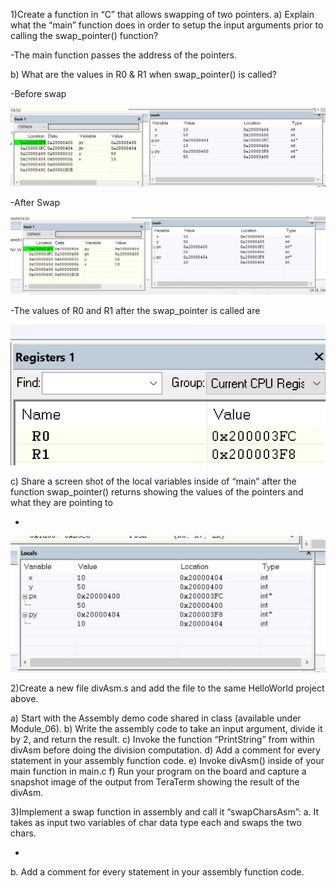 1)Create a function in “C” that allows swapping of two pointers.
a) Explain what the “main” function does in order to setup the input arguments prior to calling the swap_pointer() function?

-The main function passes the address of the pointers.


b) What are the values in R0 & R1 when swap_pointer() is called?


-Before swap

![Before](/Assignment5/Images/Before.jpg)

-After Swap

![After](/Assignment5/Images/After.jpg)

-The values of R0 and R1 after the swap_pointer is called are 


![R0,R1](/Assignment5/Images/R0,R1.jpg)


c) Share a screen shot of the local variables inside of “main” after the function swap_pointer() returns showing the values of the pointers and what they are pointing to

-

![c](/Assignment5/Images/c.jpg)





2)Create a new file divAsm.s and add the file to the same HelloWorld project above.


a) Start with the Assembly demo code shared in class (available under Module_06).
b) Write the assembly code to take an input argument, divide it by 2, and return the result.
c) Invoke the function “PrintString” from within divAsm before doing the division computation.
d) Add a comment for every statement in your assembly function code.
e) Invoke divAsm() inside of your main function in main.c
f) Run your program on the board and capture a snapshot image of the output from TeraTerm showing the result of the divAsm.







3)Implement a swap function in assembly and call it “swapCharsAsm”:
a. It takes as input two variables of char data type each and swaps the two chars.

-
b. Add a comment for every statement in your assembly function code.